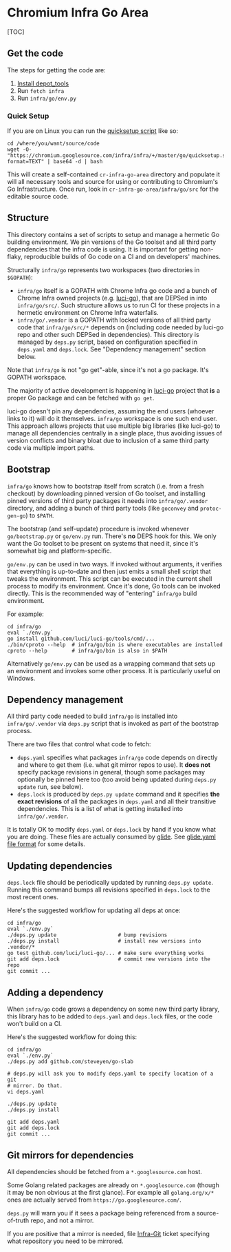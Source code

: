 # Chromium Infra Go Area

[TOC]


## Get the code

The steps for getting the code are:

 1. [Install depot_tools](https://www.chromium.org/developers/how-tos/install-depot-tools)
 1. Run `fetch infra`
 1. Run `infra/go/env.py`


### Quick Setup

If you are on Linux you can run the [quicksetup script](quicksetup.sh) like so:

```shell
cd /where/you/want/source/code
wget -O- "https://chromium.googlesource.com/infra/infra/+/master/go/quicksetup.sh?format=TEXT" | base64 -d | bash
```

This will create a self-contained `cr-infra-go-area` directory and populate it
will all necessary tools and source for using or contributing to Chromium's Go
Infrastructure. Once run, look in `cr-infra-go-area/infra/go/src` for the
editable source code.


## Structure

This directory contains a set of scripts to setup and manage a hermetic Go
building environment. We pin versions of the Go toolset and all third party
dependencies that the infra code is using. It is important for getting
non-flaky, reproducible builds of Go code on a CI and on developers' machines.

Structurally `infra/go` represents two workspaces (two directories in
`$GOPATH`):

   * `infra/go` itself is a GOPATH with Chrome Infra go code and a bunch of
     Chrome Infra owned projects (e.g. [luci-go](https://github.com/luci/luci-go)),
     that are DEPSed in into `infra/go/src/`. Such structure allows us to run CI
     for these projects in a hermetic environment on Chrome Infra waterfalls.
   * `infra/go/.vendor` is a GOPATH with locked versions of all third party code
     that `infra/go/src/*` depends on (including code needed by luci-go repo and
     other such DEPSed in dependencies). This directory is managed by `deps.py`
     script, based on configuration specified in `deps.yaml` and `deps.lock`.
     See "Dependency management" section below.

Note that `infra/go` is not "go get"-able, since it's not a go package. It's
GOPATH workspace.

The majority of active development is happening in
[luci-go](https://github.com/luci/luci-go) project that **is** a proper Go
package and can be fetched with `go get`.

luci-go doesn't pin any dependencies, assuming the end users (whoever links to
it) will do it themselves. `infra/go` workspace is one such end user. This
approach allows projects that use multiple big libraries (like luci-go) to
manage all dependencies centrally in a single place, thus avoiding issues of
version conflicts and binary bloat due to inclusion of a same third party code
via multiple import paths.


## Bootstrap

`infra/go` knows how to bootstrap itself from scratch (i.e. from a fresh
checkout) by downloading pinned version of Go toolset, and installing pinned
versions of third party packages it needs into `infra/go/.vendor` directory, and
adding a bunch of third party tools (like `goconvey` and `protoc-gen-go`) to
`$PATH`.

The bootstrap (and self-update) procedure is invoked whenever `go/bootstrap.py`
or `go/env.py` run. There's **no** DEPS hook for this. We only want the Go
toolset to be present on systems that need it, since it's somewhat big and
platform-specific.

`go/env.py` can be used in two ways. If invoked without arguments, it verifies
that everything is up-to-date and then just emits a small shell script that
tweaks the environment. This script can be executed in the current shell
process to modify its environment. Once it's done, Go tools can be invoked
directly. This is the recommended way of "entering" `infra/go` build
environment.

For example:

```shell
cd infra/go
eval `./env.py`
go install github.com/luci/luci-go/tools/cmd/...
./bin/cproto --help  # infra/go/bin is where executables are installed
cproto --help        # infra/go/bin is also in $PATH
```

Alternatively `go/env.py` can be used as a wrapping command that sets up an
environment and invokes some other process. It is particularly useful on
Windows.


## Dependency management

All third party code needed to build `infra/go` is installed into
`infra/go/.vendor` via `deps.py` script that is invoked as part of the bootstrap
process.

There are two files that control what code to fetch:

   * `deps.yaml` specifies what packages `infra/go` code depends on directly and
     where to get them (i.e. what git mirror repos to use). It **does not**
     specify package revisions in general, though some packages may optionally
     be pinned here too (too avoid being updated during `deps.py update` run,
     see below).
   * `deps.lock` is produced by `deps.py update` command and it specifies
     **the exact revisions** of all the packages in `deps.yaml` and all their
     transitive dependencies. This is a list of what is getting installed into
     `infra/go/.vendor`.

It is totally OK to modify `deps.yaml` or `deps.lock` by hand if you know what
you are doing. These files are actually consumed by [glide](http://glide.sh/).
See [glide.yaml file format](https://glide.readthedocs.org/en/latest/glide.yaml/)
for some details.


## Updating dependencies

`deps.lock` file should be periodically updated by running `deps.py update`.
Running this command bumps all revisions specified in `deps.lock` to the most
recent ones.

Here's the suggested workflow for updating all deps at once:

```shell
cd infra/go
eval `./env.py`
./deps.py update                    # bump revisions
./deps.py install                   # install new versions into .vendor/*
go test github.com/luci/luci-go/... # make sure everything works
git add deps.lock                   # commit new versions into the repo
git commit ...
```


## Adding a dependency

When `infra/go` code grows a dependency on some new third party library, this
library has to be added to `deps.yaml` and `deps.lock` files, or the code won't
build on a CI.

Here's the suggested workflow for doing this:

```shell
cd infra/go
eval `./env.py`
./deps.py add github.com/steveyen/go-slab

# deps.py will ask you to modify deps.yaml to specify location of a git
# mirror. Do that.
vi deps.yaml

./deps.py update
./deps.py install

git add deps.yaml
git add deps.lock
git commit ...
```


## Git mirrors for dependencies

All dependencies should be fetched from a `*.googlesource.com` host.

Some Golang related packages are already on `*.googlesource.com` (though it may
be non obvious at the first glance). For example all `golang.org/x/*` ones are
actually served from `https://go.googlesource.com/`.

`deps.py` will warn you if it sees a package being referenced from
a source-of-truth repo, and not a mirror.

If you are positive that a mirror is needed, file
[Infra-Git](https://bugs.chromium.org/p/chromium/issues/entry?template=Infra-Git)
ticket specifying what repository you need to be mirrored.
